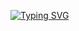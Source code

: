  <a href="https://git.io/typing-svg"><img src="https://readme-typing-svg.demolab.com?font=Fira+Code&pause=1000&color=6EF727&width=435&lines=Racism+and+discrimination+is+the;worst+misfortune+that+can+happen+to+;humanity%2C+you+can+make+a+difference;%F0%9F%A5%B0" alt="Typing SVG" /></a>


 
